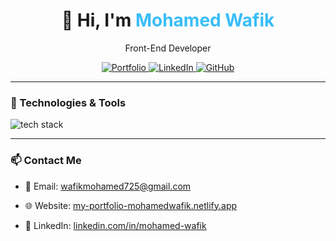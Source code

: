 <!DOCTYPE html>
<html>
  <body>
<h1 align="center">👋 Hi, I'm <span style="color:#38bdf8">Mohamed Wafik</span></h1>

<p align="center">Front-End Developer </p>

<p align="center">
  <a href="https://my-portfolio-mohamedwafik.netlify.app" target="_blank">
    <img src="https://img.shields.io/badge/Portfolio-blue?style=for-the-badge" alt="Portfolio" />
  </a>
  <a href="https://linkedin.com/in/mohamed-wafik" target="_blank">
    <img src="https://img.shields.io/badge/LinkedIn-blue?logo=linkedin&style=for-the-badge" alt="LinkedIn" />
  </a>
  <a href="https://github.com/mohamed-wafik" target="_blank">
    <img src="https://img.shields.io/badge/GitHub-171515?logo=github&style=for-the-badge" alt="GitHub" />
  </a>
</p>

---

### 🧰 Technologies & Tools
<p>
  <img src="https://skillicons.dev/icons?i=html,css,sass,js,ts,cpp,git,github" alt="tech stack" />
</p>

---

### 📫 Contact Me

- 📧 Email: wafikmohamed725@gmail.com
- 🌐 Website: [my-portfolio-mohamedwafik.netlify.app](https://my-portfolio-mohamedwafik.netlify.app)
- 💼 LinkedIn: [linkedin.com/in/mohamed-wafik](https://www.linkedin.com/in/mohamed-wafik)


  </body>
</html>
